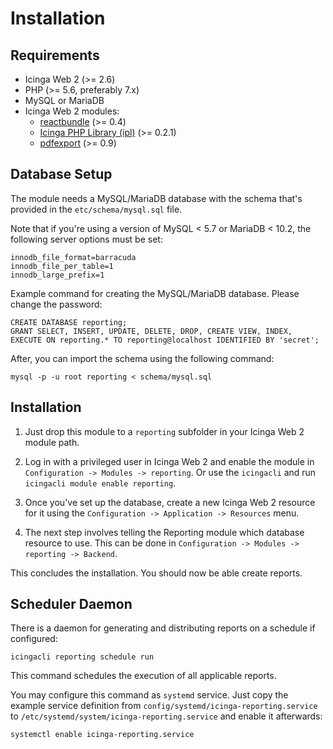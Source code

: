 # <a id="Installation"></a>Installation

## Requirements

* Icinga Web 2 (&gt;= 2.6)
* PHP (&gt;= 5.6, preferably 7.x)
* MySQL or MariaDB
* Icinga Web 2 modules:
  * [reactbundle](https://github.com/Icinga/icingaweb2-module-reactbundle) (>= 0.4)
  * [Icinga PHP Library (ipl)](https://github.com/Icinga/icingaweb2-module-ipl) (>= 0.2.1)
  * [pdfexport](https://github.com/Icinga/icingaweb2-module-pdfexport) (>= 0.9)

## Database Setup

The module needs a MySQL/MariaDB database with the schema that's provided in the `etc/schema/mysql.sql` file.

Note that if you're using a version of MySQL < 5.7 or MariaDB < 10.2, the following server options must be set:

```
innodb_file_format=barracuda
innodb_file_per_table=1
innodb_large_prefix=1
```

Example command for creating the MySQL/MariaDB database. Please change the password:

```
CREATE DATABASE reporting;
GRANT SELECT, INSERT, UPDATE, DELETE, DROP, CREATE VIEW, INDEX, EXECUTE ON reporting.* TO reporting@localhost IDENTIFIED BY 'secret';
```

After, you can import the schema using the following command:

```
mysql -p -u root reporting < schema/mysql.sql
```

## Installation

1. Just drop this module to a `reporting` subfolder in your Icinga Web 2 module path.

2. Log in with a privileged user in Icinga Web 2 and enable the module in `Configuration -> Modules -> reporting`.
Or use the `icingacli` and run `icingacli module enable reporting`.

3. Once you've set up the database, create a new Icinga Web 2 resource for it using the
`Configuration -> Application -> Resources` menu.

4. The next step involves telling the Reporting module which database resource to use. This can be done in
`Configuration -> Modules -> reporting -> Backend`.

This concludes the installation. You should now be able create reports.

## Scheduler Daemon

There is a daemon for generating and distributing reports on a schedule if configured:

```
icingacli reporting schedule run
```

This command schedules the execution of all applicable reports.

You may configure this command as `systemd` service. Just copy the example service definition from
`config/systemd/icinga-reporting.service` to `/etc/systemd/system/icinga-reporting.service` and enable it afterwards:

```
systemctl enable icinga-reporting.service
```

